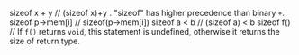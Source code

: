 sizeof x + y      // (sizeof x)+y . "sizeof" has higher precedence than binary `+`.
sizeof p->mem[i]  // sizeof(p->mem[i])
sizeof a < b      // (sizeof a) < b
sizeof f()        // If `f()` returns `void`, this statement is undefined, otherwise it returns the size of return type.

